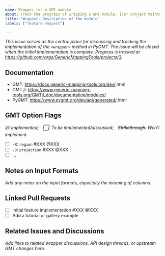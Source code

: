 ```yaml
---
name: Wrapper for a GMT module
about: Track the progress of wrapping a GMT module. [For project maintainers only!]
title: "Wrapper: Description of the module"
labels: ["feature request"]

---
```


*This issue serves as the central place for discussing and tracking the implementation of the `<wrapper>` method in PyGMT.*
*The issue will be closed when the initial implementation is complete. Progress is tracked at https://github.com/orgs/GenericMappingTools/projects/3.*

## Documentation

- GMT: https://docs.generic-mapping-tools.org/dev/<module>.html
- GMT.jl: https://www.generic-mapping-tools.org/GMTjl_doc/documentation/modules/<module>
- PyGMT: https://www.pygmt.org/dev/api/generated/<wrapper>.html

## GMT Option Flags

*☑️: Implemented; ⬜: To be implemented/discussed; ~~Strikethrough~~: Won’t implement.*

- [ ] `-R`: `region` #XXX @XXX
- [ ] `-J`: `projection` #XXX @XXX
- [ ] ...

## Notes on Input Formats

*Add any notes on the input formats, especially the meaning of columns.*

## Linked Pull Requests

- [ ] Initial feature implementation #XXX @XXX
- [ ] Add a tutorial or gallery example

## Related Issues and Discussions

*Add links to related wrapper discussions, API design threads, or upstream GMT changes here.*
